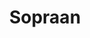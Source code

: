 ---
title: "Sopraan"
layout: scroll
url: /sopraan
folder: /content-sopraan
# Striking header background image, Ideal images are homogenous around the centre and contrasting to the text. Non-ideal images can use `title_guard`
header_image: "/images/sopraan.jpg"

# Optional header logo. CSS: `#blog-logo`, with max-height defined, optimize to prevent scaling
# header_logo: "images/chef-hat.png"

# Headers are safeHTML, you can use HTML tags such as b,i,u,br
header_headline: "Sopraan"
header_subheadline: "<b>Annelies Buyssens</b>"
---